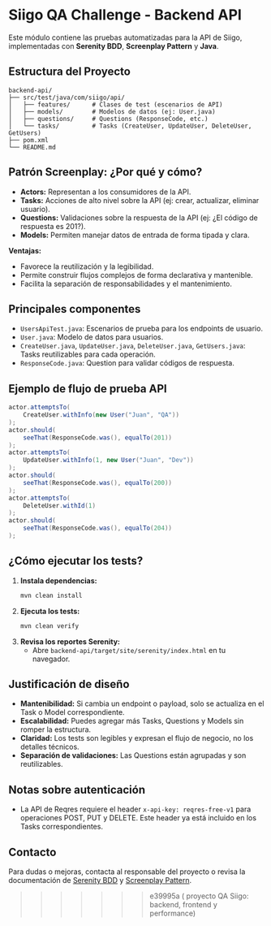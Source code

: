 
# Siigo QA Challenge - Backend API

Este módulo contiene las pruebas automatizadas para la API de Siigo, implementadas con **Serenity BDD**, **Screenplay Pattern** y **Java**.

## Estructura del Proyecto

```
backend-api/
├── src/test/java/com/siigo/api/
│   ├── features/      # Clases de test (escenarios de API)
│   ├── models/        # Modelos de datos (ej: User.java)
│   ├── questions/     # Questions (ResponseCode, etc.)
│   └── tasks/         # Tasks (CreateUser, UpdateUser, DeleteUser, GetUsers)
├── pom.xml
└── README.md
```

## Patrón Screenplay: ¿Por qué y cómo?

- **Actors:** Representan a los consumidores de la API.
- **Tasks:** Acciones de alto nivel sobre la API (ej: crear, actualizar, eliminar usuario).
- **Questions:** Validaciones sobre la respuesta de la API (ej: ¿El código de respuesta es 201?).
- **Models:** Permiten manejar datos de entrada de forma tipada y clara.

**Ventajas:**
- Favorece la reutilización y la legibilidad.
- Permite construir flujos complejos de forma declarativa y mantenible.
- Facilita la separación de responsabilidades y el mantenimiento.

## Principales componentes

- `UsersApiTest.java`: Escenarios de prueba para los endpoints de usuario.
- `User.java`: Modelo de datos para usuarios.
- `CreateUser.java`, `UpdateUser.java`, `DeleteUser.java`, `GetUsers.java`: Tasks reutilizables para cada operación.
- `ResponseCode.java`: Question para validar códigos de respuesta.

## Ejemplo de flujo de prueba API

```java
actor.attemptsTo(
    CreateUser.withInfo(new User("Juan", "QA"))
);
actor.should(
    seeThat(ResponseCode.was(), equalTo(201))
);
actor.attemptsTo(
    UpdateUser.withInfo(1, new User("Juan", "Dev"))
);
actor.should(
    seeThat(ResponseCode.was(), equalTo(200))
);
actor.attemptsTo(
    DeleteUser.withId(1)
);
actor.should(
    seeThat(ResponseCode.was(), equalTo(204))
);
```

## ¿Cómo ejecutar los tests?

1. **Instala dependencias:**
   ```sh
   mvn clean install
   ```
2. **Ejecuta los tests:**
   ```sh
   mvn clean verify
   ```
3. **Revisa los reportes Serenity:**
   - Abre `backend-api/target/site/serenity/index.html` en tu navegador.

## Justificación de diseño

- **Mantenibilidad:** Si cambia un endpoint o payload, solo se actualiza en el Task o Model correspondiente.
- **Escalabilidad:** Puedes agregar más Tasks, Questions y Models sin romper la estructura.
- **Claridad:** Los tests son legibles y expresan el flujo de negocio, no los detalles técnicos.
- **Separación de validaciones:** Las Questions están agrupadas y son reutilizables.

## Notas sobre autenticación

- La API de Reqres requiere el header `x-api-key: reqres-free-v1` para operaciones POST, PUT y DELETE. Este header ya está incluido en los Tasks correspondientes.

## Contacto

Para dudas o mejoras, contacta al responsable del proyecto o revisa la documentación de [Serenity BDD](https://serenity-bdd.github.io/docs/) y [Screenplay Pattern](https://serenity-js.org/handbook/design/screenplay-pattern.html). 
>>>>>>> e39995a ( proyecto QA Siigo: backend, frontend y performance)
